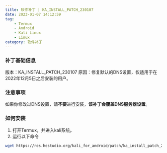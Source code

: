```yaml
---
title: 软件补丁 | KA_INSTALL_PATCH_230107
date: 2023-01-07 14:12:59
tag: 
    - Termux
    - Android
    - Kali Linux
    - Linux
category: 软件补丁
---
```


### 补丁基础信息
版本：KA_INSTALL_PATCH_230107
原因：修复默认的DNS设置，仅适用于在2022年12月5日之后安装的用户。

### 注意事项
如果你修改过DNS设置，请**不要**进行安装，**该补丁会覆盖DNS服务器设置**。

### 如何安装
1. 打开Termux，并进入kali系统。
2. 运行以下命令

```bash
wget https://res.hestudio.org/kali_for_android/patch/ka_install_patch_230107 && bash ka_install_patch_230107
```

